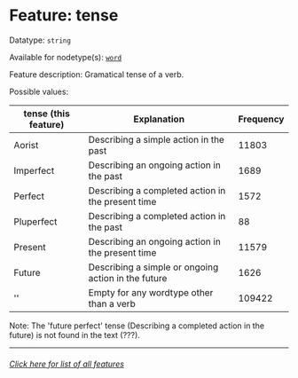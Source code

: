# Feature: tense

Datatype: `string`

Available for nodetype(s): [`word`](wordnodefeatures.md)

Feature description: Gramatical tense of a verb.

Possible values:

tense (this feature) | Explanation | Frequency
--- | --- | ---
Aorist | Describing a simple action in the past | 11803
Imperfect | Describing an ongoing action in the past | 1689
Perfect | Describing a completed action in the present time | 1572
Pluperfect | Describing a completed action in the past | 88
Present | Describing an ongoing action in the present time | 11579
Future | Describing a simple or ongoing action in the future | 1626
'' | Empty for any wordtype other than a verb | 109422


Note: The 'future perfect' tense (Describing a completed action in the future) is not found in the text (???).

---
###### [Click here for list of all features](home.md)
